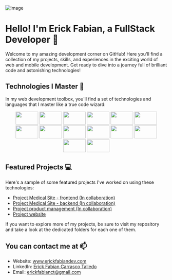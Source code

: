 ![image](https://github.com/erickfabiandev/erickfabiandev/assets/109047392/05f2bbfe-ecea-443f-9f11-95c2f3574d24)

<!DOCTYPE html>
<html lang="es">
<head>
  <meta charset="UTF-8">
  <meta name="viewport" content="width=device-width, initial-scale=1.0">
          
 </head>
<body>
  <h1> Hello! I'm Erick Fabian, a FullStack Developer 👋</h1>
  
  <p>Welcome to my amazing development corner on GitHub! Here you'll find a collection of my projects, skills, and experiences in the exciting world of web and mobile development. Get ready to dive into a journey full of brilliant code and astonishing technologies!</p>

  <h2>Technologies I Master  🚀</h2>

  <p>In my web development toolbox, you'll find a set of technologies and languages that I master like a true code wizard:</p>

  <div align="center">
    <img src="https://cdn.jsdelivr.net/gh/devicons/devicon/icons/css3/css3-original-wordmark.svg" height="40" width="70" />
    <img src="https://cdn.jsdelivr.net/gh/devicons/devicon/icons/sass/sass-original.svg" height="40" width="70" />          
    <img src="https://cdn.jsdelivr.net/gh/devicons/devicon/icons/html5/html5-original-wordmark.svg" height="40" width="70"/>
    <img src="https://cdn.jsdelivr.net/gh/devicons/devicon/icons/javascript/javascript-plain.svg" height="40" width="70"/>
    <img src="https://cdn.jsdelivr.net/gh/devicons/devicon/icons/react/react-original-wordmark.svg" height="40" width="70"/>
    <img src="https://cdn.jsdelivr.net/gh/devicons/devicon/icons/docker/docker-plain-wordmark.svg" height="40" width="70"/>
    <img src="https://cdn.jsdelivr.net/gh/devicons/devicon/icons/nodejs/nodejs-plain-wordmark.svg" height="40" width="70" />
    <img src="https://cdn.jsdelivr.net/gh/devicons/devicon/icons/mysql/mysql-original-wordmark.svg" height="40" width="70" />
    <img src="https://cdn.jsdelivr.net/gh/devicons/devicon/icons/graphql/graphql-plain-wordmark.svg" height="40" width="70" />
    <img src="https://cdn.jsdelivr.net/gh/devicons/devicon/icons/mongodb/mongodb-original-wordmark.svg" height="40" width="70" />    
    <img src="https://cdn.jsdelivr.net/gh/devicons/devicon/icons/git/git-plain-wordmark.svg" height="40" width="70" />   
    <img src="https://cdn.jsdelivr.net/gh/devicons/devicon/icons/figma/figma-original.svg" height="40" width="70" />    
    <img src="https://cdn.jsdelivr.net/gh/devicons/devicon/icons/postgresql/postgresql-original.svg" height="40" width="70" />    
    <img src="https://cdn.jsdelivr.net/gh/devicons/devicon/icons/nextjs/nextjs-original.svg" height="40" width="70" />
          
          
  </div>

  <h2>Featured Projects  💻</h2>

  <p>Here's a sample of some featured projects I've worked on using these technologies:</p>

  <ul>    
    <li><a href="https://github.com/anstylist/medical-site-fed">Project Medical Site - frontend (In collaboration)</a></li>
    <li><a href="https://github.com/anstylist/medical-site-bed">Project Medical Site - backend (In collaboration)</a></li>
    <li><a href="https://github.com/erickfabiandev/CrudProject-React-Express">Project product management (In collaboration)</a></li>
    <li><a href="https://github.com/erickfabiandev/website">Project website</a></li>
  </ul>

  <p>If you want to explore more of my projects, be sure to visit my repository and take a look at the dedicated folders for each one of them.</p>

  <h2>You can contact me at  📫</h2>

  <ul>
    <li>Website: <a href="http://www.erickfabiandev.com">www.erickfabiandev.com</a></li>
    <li>LinkedIn: <a href="https://www.linkedin.com/in/erickfabiandev/">Erick Fabian Carrasco Talledo</a></li>
    <li>Email: <a href="mailto:erickfabianct@gmail.com">erickfabianct@gmail.com</a></li>
  </ul>

</body>
</html>
